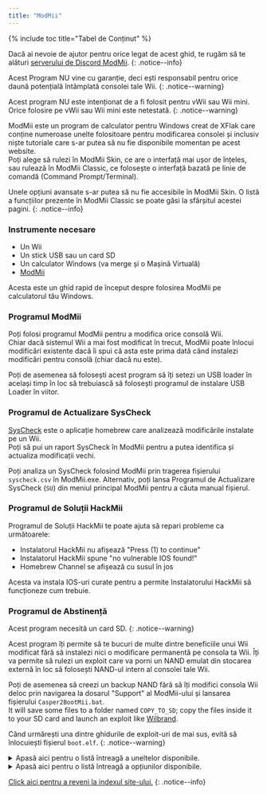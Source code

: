 ```yaml
---
title: "ModMii"
---
```


{% include toc title="Tabel de Conținut" %}

Dacă ai nevoie de ajutor pentru orice legat de acest ghid, te rugăm să te alături [serverului de Discord ModMii](https://discord.gg/cMnBRACQwQ).
{: .notice--info}

Acest Program NU vine cu garanție, deci ești responsabil pentru orice daună potențială întâmplată consolei tale Wii.
{: .notice--warning}

Acest program NU este intenționat de a fi folosit pentru vWii sau Wii mini. Orice folosire pe vWii sau Wii mini este netestată.
{: .notice--warning}

ModMii este un program de calculator pentru Windows creat de XFlak care conține numeroase unelte folositoare pentru modificarea consolei și inclusiv niște tutoriale care s-ar putea să nu fie disponibile momentan pe acest website.<br> Poți alege să rulezi în ModMii Skin, ce are o interfață mai ușor de înțeles, sau rulează în ModMii Classic, ce folosește o interfață bazată pe linie de comandă (Command Prompt/Terminal).

Unele opțiuni avansate s-ar putea să nu fie accesibile în ModMii Skin. O listă a funcțiilor prezente în ModMii Classic se poate găsi la sfârșitul acestei pagini.
{: .notice--info}

### Instrumente necesare

* Un Wii
* Un stick USB sau un card SD
* Un calculator Windows (va merge și o Mașină Virtuală)
* [ModMii](https://modmii.github.io/)

Acesta este un ghid rapid de început despre folosirea ModMii pe calculatorul tău Windows.

### Programul ModMii

Poți folosi programul ModMii pentru a modifica orice consolă Wii. <br> Chiar dacă sistemul Wii a mai fost modificat în trecut, ModMii poate înlocui modificări existente dacă îi spui că asta este prima dată când instalezi modificări pentru consolă (chiar dacă nu este).

Poți de asemenea să folosești acest program să îți setezi un USB loader în același timp în loc să trebuiască să folosești programul de instalare USB Loader în viitor.

### Programul de Actualizare SysCheck

[SysCheck](syscheck) este o aplicație homebrew care analizează modificările instalate pe un Wii. <br> Poți să pui un raport SysCheck în ModMii pentru a putea identifica și actualiza modificații vechi.

Poți analiza un SysCheck folosind ModMii prin tragerea fișierului `syscheck.csv` în ModMii.exe. Alternativ, poți lansa Programul de Actualizare SysCheck (`SU`) din meniul principal ModMii pentru a căuta manual fișierul.

### Programul de Soluții HackMii

Programul de Soluții HackMii te poate ajuta să repari probleme ca următoarele:

+ Instalatorul HackMii nu afișează "Press (1) to continue"
+ Instalatorul HackMii spune "no vulnerable IOS found!"
+ Homebrew Channel se afișează cu susul în jos

Acesta va instala IOS-uri curate pentru a permite Instalatorului HackMii să funcționeze cum trebuie.

### Programul de Abstinență

Acest program necesită un card SD.
{: .notice--warning}

Acest program îți permite să te bucuri de multe dintre beneficiile unui Wii modificat fără să instalezi nici o modificare permanentă pe consola ta Wii. Îți va permite să rulezi un exploit care va porni un NAND emulat din stocarea externă în loc să folosești NAND-ul intern al consolei tale Wii.

Poți de asemenea să creezi un backup NAND fără să îți modifici consola Wii deloc prin navigarea la dosarul "Support" al ModMii-ului și lansarea fișierului `Casper2BootMii.bat`. <br> It will save some files to a folder named `COPY_TO_SD`; copy the files inside it to your SD card and launch an exploit like [Wilbrand](wilbrand).

Când urmărești una dintre ghidurile de exploit-uri de mai sus, evită să înlocuiești fișierul `boot.elf`.
{: .notice--warning}


<details id="Modmii-Tools" class="notice--info" markdown="1">
<summary><a>Apasă aici pentru o listă întreagă a uneltelor disponibile.</a></summary>

| Unealtă                                                                     | Descriere                                                                                                                                                                                                                                                                                        |
| --------------------------------------------------------------------------- | ------------------------------------------------------------------------------------------------------------------------------------------------------------------------------------------------------------------------------------------------------------------------------------------------ |
| W = ModMii Wizard <-- Start Here to Mod Your Wii!                           | Această opțiune poate fi folosită să îți modifici consola Wii pentru prima dată sau sa re-modifici un Wii care a fost modificat în trecut.                                                                                                                                                       |
| SU = SysCheck Updater Wizard (update only your outdated softmods)           | Această opțiune este folositoare pentru persoanele care au modificări vechi instalate în consola Wii precum DarkCorp/Ciosspaghetti care pot cauza probleme cu cel mai recent homebrew custom firmware.                                                                                           |
| U = USB-Loader Setup Wizard                                                 | Această opțiune te va ajuta să îți setezi USB loader-ul să poată să ruleze backup-urile de disc de pe un card SD sau un hard disk USB.                                                                                                                                                           |
| H = HackMii Solutions Wizard (Upside-Down HBC\No Vulnerable IOS Fix)       | Această opțiune este folositoare pentru persoanele care întâmpină probleme încercând să facă Instalatorul HackMii să meargă, sau dacă au un homebrew channel cu susul în jos, sau dacă DarkCorp/Ciosspaghetti a fost instalat și nu există niciun homebrew channel.                              |
| AW = Abstinence Wizard (Non-permanent Wii Hacks)                            | Această opțiune este folositoare pentru persoanele care nu vor să facă modificări permanente consolei lor Wii dar doresc să aibă unele dintre beneficiile pe care le oferă homebrew.                                                                                                             |
| RC = Region Change Wizard                                                   | Această opțiune poate fi folosită pentru a schimba regiunea consolei tale Wii fără să cauzezi un brick (acesta este cel mai bun ghid de schimbare a regiunii existent pe internet!).                                                                                                             |
| S = SNEEK Installation, EmuNAND Builder\Modifier, Game Bulk Extractor      | Această opțiune te va ajuta să setezi un EmuNAND (numit și neek2o) cum trebuie în cardul tău SD sau într-un stick USB. Beneficiile EmuNAND-ului includ mai mult spațiu de stocare pentru salvări sau canale. și beneficiul de a nu trebui să faci nicio modificare permanentă consolei tale Wii. |
| F = open a File or Folder with ModMii for many more functions!              | Această opțiune este o unealtă avansata folositoare în special dezvoltatorilor.                                                                                                                                                                                                                  |
| 1 = Download Page 1 (System Menus, IOSs, MIOSs, Channels, etc.)             | Această opțiune deschide prima pagină de descărcare care include majoritatea dintre părțile cheie pentru meniul de sistem (descărcate din NUS).                                                                                                                                                  |
| 2 = Download Page 2 (Apps, USB-Loader Files, CheatCodes, etc.)              | Această opțiune deschide a doua pagină de descărcare care include exploit-uri și aplicații folositoare pentru consola ta Wii precum niște programe de calculator.                                                                                                                                |
| 3 = Download Page 3 (System Menu Themes)                                    | Această opțiune deschide a treia pagină de descărcare care include niște teme de fundal pentru meniul de sistem și lucruri necesare pentru a instala teme de fundal pentru meniul de sistem (fișierele .app de bază sunt descărcate din NUS).                                                    |
| 4 = Download Page 4 (cIOSs and cMIOSs)                                      | Această opțiune deschide a patra pagină de descărcare care include cIOS-uri și cMIOS-uri pentru a fi folosite în USB loadere. Este recomandat să instalezi doar cIOS-urile recomandate dacă nu plănuiești să faci niște testare.                                                                 |
| A = Advanced Downloads and Forwarder DOL\ISO Builder                       | Această opțiune este o unealtă avansată folosită pentru a personaliza descărcările mai bine sau pentru a-ți permite să compilezi un executabil dol folositor pentru forwarder-uri (canale din meniul de sistem care accesează aplicații de Wii).                                                 |
| L = Load Download Queue                                                     | Această opțiune va descărca toate titlurile necesare pentru meniul de sistem Wii (titlurile sunt instalate din NUS)                                                                                                                                                                              |
| C = Build Config Files for Bootmii, Wad Manager or Multi-Mod Manager        | Această opțiune te va ajuta să compilezi fișiere de configurare necesare pentru unele aplicații.                                                                                                                                                                                                 |
| FC = File Cleanup & App Updater: Update Apps and\or remove un-needed files | Această opțiune este folositoare pentru persoanele care vor să își curețe cardul SD sau stickul USB de aplicații considerate vechi, nefolositoare sau depreciate.                                                                                                                                |
| M = ModMii Skin Mode: use your mouse instead of your keyboard!              | Această opțiune va deschide ModMii în modul skin. Unele opțiuni avansate s-ar putea să nu fie disponibile în acest mod.                                                                                                                                                                          |

</details>

<details id="Modmii-Options" class="notice--info" markdown="1">
<summary><a>Apasă aici pentru o listă întreagă a opțiunilor disponibile.</a></summary>

| Opțiune                                                          | Descriere                                                                                                     |
| ---------------------------------------------------------------- | ------------------------------------------------------------------------------------------------------------- |
| D = Change Drive letter:                                         | Changes where your SD files are saved to.                                                                     |
| DU = Change Drive letter for USB:                                | Changes where your USB files are saved to.                                                                    |
| d2x = change d2x cIOS version built:                             | Changes the cios version ModMii downloads.                                                                    |
| H = Hermes cIOSs (202 & 222-224) will also be recommended        | Enables Hermes IOS to be recommended and downloaded in the syscheck updater (will be stubbed if disabled).    |
| CM = cMIOS included in recommended cIOSs                         | Enables cMIOS to be recommended and downloaded in the syscheck updater (will install stock MIOS if disabled). |
| E = Extra Brick Protection in ModMii Wizard Guides               | Enables ModMiis Extra Brick Protection IOSes to be recommended and used in the syscheck updater tool.         |
| U = Update IOSs. Wizard/SysCheck-Updater to update Active IOSs   | Updates Existing IOSes to the latest version available on NUS.                                                |
| AU = Auto-Updating downloads will skip update check if cached    | Will skip downloading the files if already in the queue.                                                      |
| FWD = Install USB-Loader Forwarder in ModMii Wizard Guides       | Will include the USB loader forwarder wad file in the USB loader wizard guides.                               |
| PC = PC Programs Save Location                                   | Changes the save location for the downloadable PC programs.                                                   |
| RS = Root Save: Save IOSs\MIOSs to Root instead of WAD Folder   | Saves IOSs\MIOSs to Root instead of WAD Folder.                                                              |
| 1 = Do not Keep 00000001 or NUS Folders for IOSs\MIOSs\SMs etc | Deletes the folder used for compiling the wad file and just gives you the wad file.                           |
| n2o = neek2o - build mod of s\uneek instead of original         | Uses a better modified version of neek2o in the EmuNAND builder.                                              |
| SSD = SNEEK and SNEEK+DI SD Access                               | Allows for SNEEK and SNEEK+DI access on the SD card.                                                          |
| F = Font.bin Colour for SNEEK/UNEEK                              | Changes the font color for neek2o.                                                                            |
| SV = SNEEK Verbose Output                                        | Displays extra information regarding EmuNAND.                                                                 |
| V = Verbose for ModMii Skin & nandBinCheck                       | Displays another window with extra information regarding a nand check.                                        |
| SO = Play sound at Finish                                        | Plays a fun jingle after a successful download.                                                               |
| A = Auto-Update ModMii at program start                          | Will automatically check for updates when ModMii is launched.                                                 |
| N = Check for New versions of ModMii right now                   | Will check online for a ModMii update.                                                                        |

</details>

[Click aici pentru a reveni la indexul site-ului.](site-navigation)
{: .notice--info}
